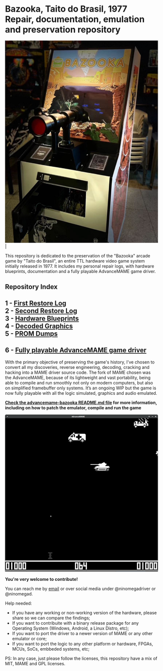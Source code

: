 # Bazooka, Taito do Brasil, 1977<br/>Repair, documentation, emulation and preservation repository
  
![Full Restored Cabinet at Pinball Club SP](https://github.com/ninomegadriver/bazooka/blob/main/images/2ndRestore/full-restored-cabinet.jpg?raw=true)| 
  
This repository is dedicated to the preservation of the "Bazooka" arcade game by "Taito do Brasil", an entire TTL hardware video game system initially released in 1977. It includes my personal repair logs, with hardware blueprints, documentation and a fully playable AdvanceMAME game driver.  
  
## Repository Index
1 - [First Restore Log](https://github.com/ninomegadriver/bazooka/tree/main/images/1stRestore)<br/>
2 - [Second Restore Log](https://github.com/ninomegadriver/bazooka/tree/main/images/2ndRestore)<br/>
3 - [Hardware Blueprints](https://github.com/ninomegadriver/bazooka/tree/main/images/blueprint)<br/>
4 - [Decoded Graphics](https://github.com/ninomegadriver/bazooka/tree/main/images/DecodedGFX)<br/>
5 - [PROM Dumps](https://github.com/ninomegadriver/bazooka/tree/main/dumps)<br/>
---
## 6 - [Fully playable AdvanceMAME game driver](https://github.com/ninomegadriver/bazooka/tree/main/advancemame-bazooka)<br/>
  
With the primary objective of preserving the game's history, I've chosen to convert all my discoveries, reverse engineering, decoding, cracking and hacking into a MAME driver source code. The fork of MAME chosen was the AdvanceMAME, because of its lightweight and vast portability, being able to compile and run smoothly not only on modern computers, but also on simplified framebuffer only systems. It’s an ongoing WIP but the game is now fully playable with all the logic simulated, graphics and audio emulated.  
  
  **[Check the advancemame-bazooka README.md file](https://github.com/ninomegadriver/bazooka/tree/main/advancemame-bazooka) for more information, including on how to patch the emulator, compile and run the game**  
  
![Bazooka Running on AdvanceMAME 5.0](https://raw.githubusercontent.com/ninomegadriver/bazooka/refs/heads/main/advancemame-bazooka/screenshot.png)  
  
**You're very welcome to contribute!**  
  
You can reach me by [email](nino@nino.com.br) or over social media under @ninomegadriver or @ninomegad.  
  
Help needed:  
- If you have any working or non-working version of the hardware, please share so we can compare the findings;  
- If you want to contribuite with a binary release package for any Operating System (Windows, Android, a Linux Distro, etc);  
- If you want to port the driver to a newer version of MAME or any other emulator or core;  
- If you want to port the logic to any other platform or hardware, FPGAs, MCUs, SoCs, embbeded systems, etc;  
  
PS: In any case, just please follow the licenses, this repository have a mix of MIT, MAME and GPL licenses.
